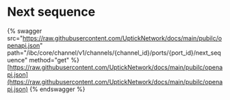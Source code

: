 # Next sequence

{% swagger src="https://raw.githubusercontent.com/UptickNetwork/docs/main/pubilc/openapi.json" path="/ibc/core/channel/v1/channels/{channel_id}/ports/{port_id}/next_sequence" method="get" %}
[https://raw.githubusercontent.com/UptickNetwork/docs/main/pubilc/openapi.json](https://raw.githubusercontent.com/UptickNetwork/docs/main/pubilc/openapi.json)
{% endswagger %}
